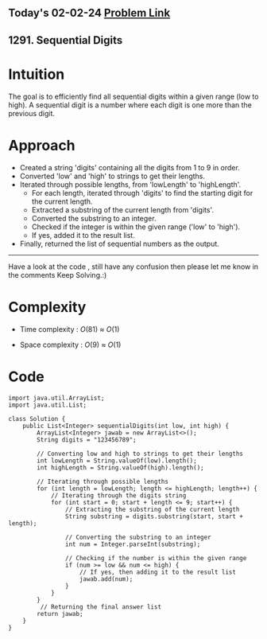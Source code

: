 ## Today's 02-02-24 [Problem Link](https://leetcode.com/problems/sequential-digits/description/?envType=daily-question&envId=2024-02-02)
## 1291. Sequential Digits

# Intuition
<!-- Describe your first thoughts on how to solve this problem. -->
The goal is to efficiently find all sequential digits within a given range (low to high).
A sequential digit is a number where each digit is one more than the previous digit.


# Approach
<!-- Describe your approach to solving the problem. -->
- Created a string 'digits' containing all the digits from 1 to 9 in order.
- Converted 'low' and 'high' to strings to get their lengths.
- Iterated through possible lengths, from 'lowLength' to 'highLength'.
  - For each length, iterated through 'digits' to find the starting digit for the current length.
  - Extracted a substring of the current length from 'digits'.
  - Converted the substring to an integer.
  - Checked if the integer is within the given range ('low' to 'high').
  - If yes, added it to the result list.
- Finally, returned the list of sequential numbers as the output.

---
Have a look at the code , still have any confusion then please let me know in the comments
Keep Solving.:)
# Complexity
- Time complexity : $O(81)$ $\approx$ $O(1)$
<!-- Add your time complexity here, e.g. $$O(n)$$ -->

- Space complexity : $O(9)$ $\approx$ $O(1)$
<!-- Add your space complexity here, e.g. $$O(n)$$ -->

# Code
```
import java.util.ArrayList;
import java.util.List;

class Solution {
    public List<Integer> sequentialDigits(int low, int high) {
        ArrayList<Integer> jawab = new ArrayList<>();
        String digits = "123456789";

        // Converting low and high to strings to get their lengths
        int lowLength = String.valueOf(low).length();
        int highLength = String.valueOf(high).length();

        // Iterating through possible lengths
        for (int length = lowLength; length <= highLength; length++) {
            // Iterating through the digits string
            for (int start = 0; start + length <= 9; start++) {
                // Extracting the substring of the current length
                String substring = digits.substring(start, start + length);

                // Converting the substring to an integer
                int num = Integer.parseInt(substring);

                // Checking if the number is within the given range
                if (num >= low && num <= high) {
                    // If yes, then adding it to the result list
                    jawab.add(num);
                }
            }
        }
         // Returning the final answer list
        return jawab;
    }
}
```
